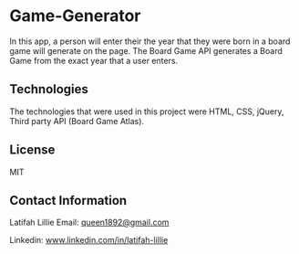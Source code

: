 # Game-Generator

In this app, a person will enter their the year that they were born in a board game will generate on the page. The Board Game API generates a Board Game from the exact year that a user enters. 

## Technologies
The technologies that were used in this project were HTML, CSS, jQuery, Third party API (Board Game Atlas).

## License
MIT

## Contact Information
Latifah Lillie
Email: queen1892@gmail.com


Linkedin: www.linkedin.com/in/latifah-lillie

